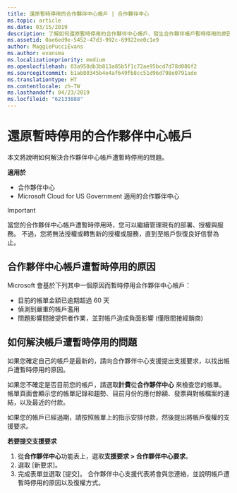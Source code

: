```yaml
---
title: 還原暫時停用的合作夥伴中心帳戶 | 合作夥伴中心
ms.topic: article
ms.date: 03/15/2019
description: 了解如何還原暫時停用的合作夥伴中心帳戶、發生合作夥伴帳戶暫時停用的原因，以及暫時停用期間能如何使用帳戶。
ms.assetid: 0ae6ed9e-5452-47d3-992c-69922ee0c1e9
author: MaggiePucciEvans
ms.author: evansma
ms.localizationpriority: medium
ms.openlocfilehash: 03a950db3b813a85b5f1c72ae95bcd7d78d086f2
ms.sourcegitcommit: b1ab80345b4e4af649fb8cc51d96d798e0791ade
ms.translationtype: HT
ms.contentlocale: zh-TW
ms.lasthandoff: 04/23/2019
ms.locfileid: "62133888"
---
```

# <a name="restore-a-suspended-partner-center-account"></a>還原暫時停用的合作夥伴中心帳戶

本文將說明如何解決合作夥伴中心帳戶遭暫時停用的問題。

**適用於**

-  合作夥伴中心
-  Microsoft Cloud for US Government 適用的合作夥伴中心


> [!IMPORTANT]  
> 當您的合作夥伴中心帳戶遭暫時停用時，您可以繼續管理現有的部署、授權與服務。 不過，您將無法授權或轉售新的授權或服務，直到至帳戶恢復良好信譽為止。

## <a name="why-partner-center-accounts-are-suspended"></a>合作夥伴中心帳戶遭暫時停用的原因

Microsoft 會基於下列其中一個原因而暫時停用合作夥伴中心帳戶：

- 目前的帳單金額已逾期超過 60 天 
- 偵測到嚴重的帳戶濫用
- 問題影響間接提供者作業，並對帳戶造成負面影響 (僅限間接經銷商)

## <a name="what-to-do-if-your-account-is-suspended"></a>如何解決帳戶遭暫時停用的問題

如果您確定自己的帳戶是最新的，請向合作夥伴中心支援提出支援要求，以找出帳戶遭暫時停用的原因。 

如果您不確定是否目前您的帳戶，請選取**計費**從**合作夥伴中心** 來檢查您的帳單。 帳單頁面會顯示您的帳單記錄和趨勢、目前月份的應付餘額、發票與對帳檔案的連結，以及最近的付款。

如果您的帳戶已經過期，請按照帳單上的指示安排付款，然後提出將帳戶復權的支援要求。 

**若要提交支援要求**

1.  從**合作夥伴中心**功能表上，選取**支援要求 > 合作夥伴中心要求**。
2.  選取 \[新要求\]。 
3.  完成表單並選取 \[提交\]。 合作夥伴中心支援代表將會與您連絡，並說明帳戶遭暫時停用的原因以及復權方式。



